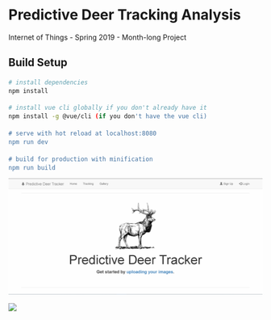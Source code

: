 # Predictive Deer Tracking Analysis

Internet of Things - Spring 2019 - Month-long Project

## Build Setup

``` bash
# install dependencies
npm install

# install vue cli globally if you don't already have it
npm install -g @vue/cli (if you don't have the vue cli)

# serve with hot reload at localhost:8080
npm run dev

# build for production with minification
npm run build
```

![](demonstration-gif.gif)

![](https://github.com/MMShep97/Predictive-Deer-Tracking/blob/master/IOT_Poster.png?raw=true)
